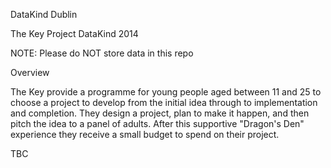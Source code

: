 DataKind Dublin

The Key Project
DataKind 2014

NOTE: Please do NOT store data in this repo

Overview

The Key provide a programme for young people aged between 11 and 25 to choose a project to develop from the initial idea through to implementation and completion. They design a project, plan to make it happen, and then pitch the idea to a panel of adults. After this supportive "Dragon's Den" experience they receive a small budget to spend on their project.

TBC